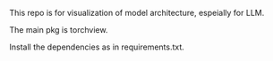 This repo is for visualization of model architecture, espeially for LLM. 

The main pkg is torchview.

Install the dependencies as in requirements.txt. 